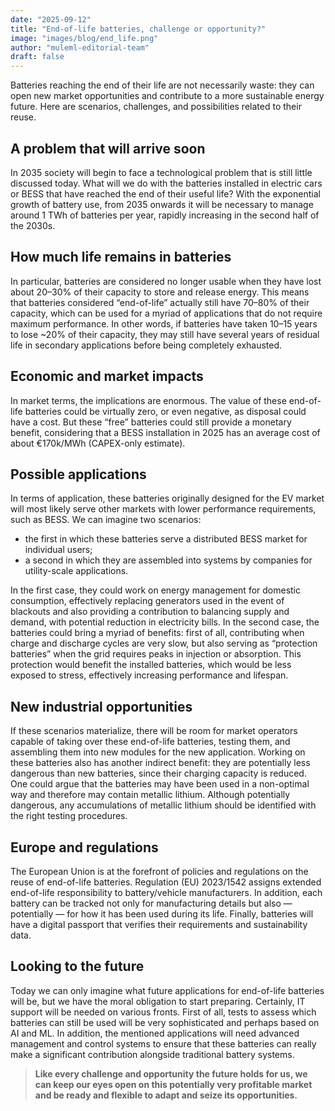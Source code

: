 ```yaml
---
date: "2025-09-12"
title: "End-of-life batteries, challenge or opportunity?"
image: "images/blog/end_life.png"
author: "muleml-editorial-team"
draft: false
---
```


Batteries reaching the end of their life are not necessarily waste: they can open new market opportunities and contribute to a more sustainable energy future. Here are scenarios, challenges, and possibilities related to their reuse.

## A problem that will arrive soon

In 2035 society will begin to face a technological problem that is still little discussed today. What will we do with the batteries installed in electric cars or BESS that have reached the end of their useful life? With the exponential growth of battery use, from 2035 onwards it will be necessary to manage around 1 TWh of batteries per year, rapidly increasing in the second half of the 2030s.

## How much life remains in batteries

In particular, batteries are considered no longer usable when they have lost about 20–30% of their capacity to store and release energy. This means that batteries considered “end-of-life” actually still have 70–80% of their capacity, which can be used for a myriad of applications that do not require maximum performance. In other words, if batteries have taken 10–15 years to lose ~20% of their capacity, they may still have several years of residual life in secondary applications before being completely exhausted.

## Economic and market impacts

In market terms, the implications are enormous. The value of these end-of-life batteries could be virtually zero, or even negative, as disposal could have a cost. But these “free” batteries could still provide a monetary benefit, considering that a BESS installation in 2025 has an average cost of about €170k/MWh (CAPEX-only estimate).

## Possible applications

In terms of application, these batteries originally designed for the EV market will most likely serve other markets with lower performance requirements, such as BESS. We can imagine two scenarios:  
- the first in which these batteries serve a distributed BESS market for individual users;  
- a second in which they are assembled into systems by companies for utility-scale applications.  

In the first case, they could work on energy management for domestic consumption, effectively replacing generators used in the event of blackouts and also providing a contribution to balancing supply and demand, with potential reduction in electricity bills. In the second case, the batteries could bring a myriad of benefits: first of all, contributing when charge and discharge cycles are very slow, but also serving as “protection batteries” when the grid requires peaks in injection or absorption. This protection would benefit the installed batteries, which would be less exposed to stress, effectively increasing performance and lifespan.

## New industrial opportunities

If these scenarios materialize, there will be room for market operators capable of taking over these end-of-life batteries, testing them, and assembling them into new modules for the new application. Working on these batteries also has another indirect benefit: they are potentially less dangerous than new batteries, since their charging capacity is reduced. One could argue that the batteries may have been used in a non-optimal way and therefore may contain metallic lithium. Although potentially dangerous, any accumulations of metallic lithium should be identified with the right testing procedures.

## Europe and regulations

The European Union is at the forefront of policies and regulations on the reuse of end-of-life batteries. Regulation (EU) 2023/1542 assigns extended end-of-life responsibility to battery/vehicle manufacturers. In addition, each battery can be tracked not only for manufacturing details but also — potentially — for how it has been used during its life. Finally, batteries will have a digital passport that verifies their requirements and sustainability data.

## Looking to the future

Today we can only imagine what future applications for end-of-life batteries will be, but we have the moral obligation to start preparing. Certainly, IT support will be needed on various fronts. First of all, tests to assess which batteries can still be used will be very sophisticated and perhaps based on AI and ML. In addition, the mentioned applications will need advanced management and control systems to ensure that these batteries can really make a significant contribution alongside traditional battery systems.

> **Like every challenge and opportunity the future holds for us, we can keep our eyes open on this potentially very profitable market and be ready and flexible to adapt and seize its opportunities.**
